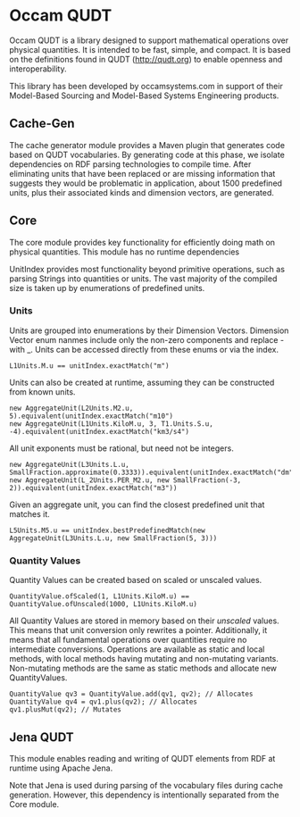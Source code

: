 # Occam QUDT
Occam QUDT is a library designed to support mathematical operations over physical quantities.
It is intended to be fast, simple, and compact.
It is based on the definitions found in QUDT (http://qudt.org) to enable openness and interoperability.

This library has been developed by occamsystems.com in support of their Model-Based Sourcing and Model-Based Systems Engineering products.

## Cache-Gen
The cache generator module provides a Maven plugin that generates code based on QUDT vocabularies.
By generating code at this phase, we isolate dependencies on RDF parsing technologies to compile time.
After eliminating units that have been replaced or are missing information that suggests they would be problematic in application,
about 1500 predefined units, plus their associated kinds and dimension vectors, are generated.

## Core
The core module provides key functionality for efficiently doing math on physical quantities.
This module has no runtime dependencies

UnitIndex provides most functionality beyond primitive operations, such as parsing Strings into quantities or units.
The vast majority of the compiled size is taken up by enumerations of predefined units.

### Units
Units are grouped into enumerations by their Dimension Vectors.
Dimension Vector enum nanmes include only the non-zero components and replace - with _.
Units can be accessed directly from these enums or via the index.

```
L1Units.M.u == unitIndex.exactMatch("m")
```

Units can also be created at runtime, assuming they can be constructed from known units.

```
new AggregateUnit(L2Units.M2.u, 5).equivalent(unitIndex.exactMatch("m10")
new AggregateUnit(L1Units.KiloM.u, 3, T1.Units.S.u, -4).equivalent(unitIndex.exactMatch("km3/s4")
```

All unit exponents must be rational, but need not be integers.

```
new AggregateUnit(L3Units.L.u, SmallFraction.approximate(0.3333)).equivalent(unitIndex.exactMatch("dm"))
new AggregateUnit(L_2Units.PER_M2.u, new SmallFraction(-3, 2)).equivalent(unitIndex.exactMatch("m3"))
```

Given an aggregate unit, you can find the closest predefined unit that matches it.
```
L5Units.M5.u == unitIndex.bestPredefinedMatch(new AggregateUnit(L3Units.L.u, new SmallFraction(5, 3)))
```

### Quantity Values

Quantity Values can be created based on scaled or unscaled values.

```
QuantityValue.ofScaled(1, L1Units.KiloM.u) == QuantityValue.ofUnscaled(1000, L1Units.KiloM.u)
```
All Quantity Values are stored in memory based on their *unscaled* values.
This means that unit conversion only rewrites a pointer.
Additionally, it means that all fundamental operations over quantities require no intermediate conversions. 
Operations are available as static and local methods, with local methods having mutating and non-mutating variants.
Non-mutating methods are the same as static methods and allocate new QuantityValues.
```
QuantityValue qv3 = QuantityValue.add(qv1, qv2); // Allocates
QuantityValue qv4 = qv1.plus(qv2); // Allocates
qv1.plusMut(qv2); // Mutates
```

## Jena QUDT

This module enables reading and writing of QUDT elements from RDF at runtime using Apache Jena.

Note that Jena is used during parsing of the vocabulary files during cache generation.
However, this dependency is intentionally separated from the Core module.
